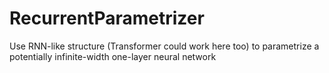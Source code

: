 # RecurrentParametrizer
Use RNN-like structure (Transformer could work here too) to parametrize a potentially infinite-width one-layer neural network
